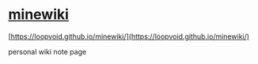 # [minewiki](https://loopvoid.github.io/minewiki/)

[https://loopvoid.github.io/minewiki/](https://loopvoid.github.io/minewiki/)

personal wiki note page
